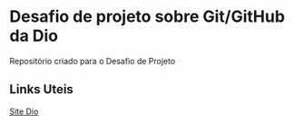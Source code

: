 # Desafio de projeto sobre Git/GitHub da Dio
Repositório criado para o Desafio de Projeto



## Links Uteis

[Site Dio](https://web.dio.me/home)
